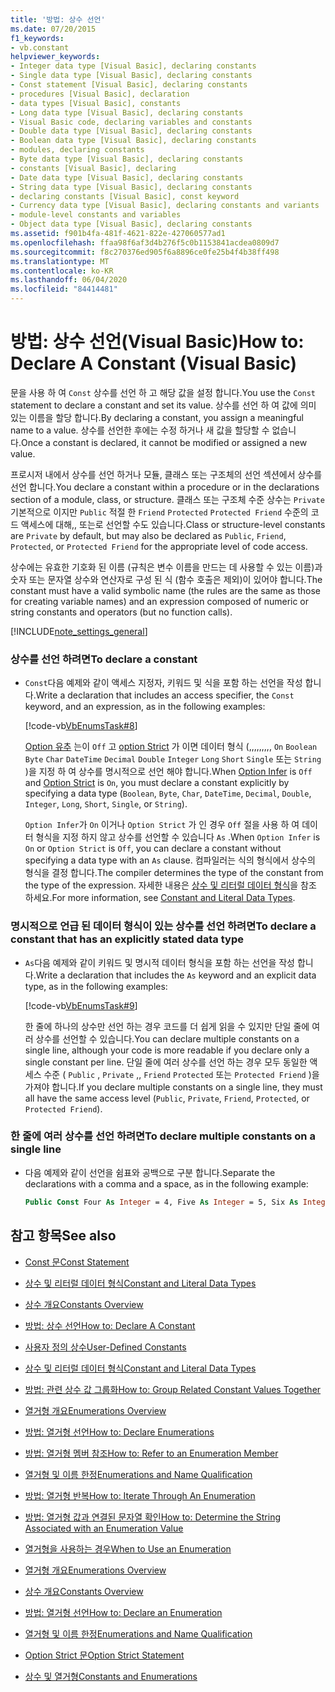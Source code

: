 ```yaml
---
title: '방법: 상수 선언'
ms.date: 07/20/2015
f1_keywords:
- vb.constant
helpviewer_keywords:
- Integer data type [Visual Basic], declaring constants
- Single data type [Visual Basic], declaring constants
- Const statement [Visual Basic], declaring constants
- procedures [Visual Basic], declaration
- data types [Visual Basic], constants
- Long data type [Visual Basic], declaring constants
- Visual Basic code, declaring variables and constants
- Double data type [Visual Basic], declaring constants
- Boolean data type [Visual Basic], declaring constants
- modules, declaring constants
- Byte data type [Visual Basic], declaring constants
- constants [Visual Basic], declaring
- Date data type [Visual Basic], declaring constants
- String data type [Visual Basic], declaring constants
- declaring constants [Visual Basic], const keyword
- Currency data type [Visual Basic], declaring constants and variants
- module-level constants and variables
- Object data type [Visual Basic], declaring constants
ms.assetid: f901b4fa-481f-4621-822e-427060577ad1
ms.openlocfilehash: ffaa98f6af3d4b276f5c0b1153841acdea0809d7
ms.sourcegitcommit: f8c270376ed905f6a8896ce0fe25b4f4b38ff498
ms.translationtype: MT
ms.contentlocale: ko-KR
ms.lasthandoff: 06/04/2020
ms.locfileid: "84414481"
---
```

# <a name="how-to-declare-a-constant-visual-basic"></a><span data-ttu-id="c6c75-102">방법: 상수 선언(Visual Basic)</span><span class="sxs-lookup"><span data-stu-id="c6c75-102">How to: Declare A Constant (Visual Basic)</span></span>
<span data-ttu-id="c6c75-103">문을 사용 하 여 `Const` 상수를 선언 하 고 해당 값을 설정 합니다.</span><span class="sxs-lookup"><span data-stu-id="c6c75-103">You use the `Const` statement to declare a constant and set its value.</span></span> <span data-ttu-id="c6c75-104">상수를 선언 하 여 값에 의미 있는 이름을 할당 합니다.</span><span class="sxs-lookup"><span data-stu-id="c6c75-104">By declaring a constant, you assign a meaningful name to a value.</span></span> <span data-ttu-id="c6c75-105">상수를 선언한 후에는 수정 하거나 새 값을 할당할 수 없습니다.</span><span class="sxs-lookup"><span data-stu-id="c6c75-105">Once a constant is declared, it cannot be modified or assigned a new value.</span></span>  
  
 <span data-ttu-id="c6c75-106">프로시저 내에서 상수를 선언 하거나 모듈, 클래스 또는 구조체의 선언 섹션에서 상수를 선언 합니다.</span><span class="sxs-lookup"><span data-stu-id="c6c75-106">You declare a constant within a procedure or in the declarations section of a module, class, or structure.</span></span> <span data-ttu-id="c6c75-107">클래스 또는 구조체 수준 상수는 `Private` 기본적으로 이지만 `Public` 적절 한 `Friend` `Protected` `Protected Friend` 수준의 코드 액세스에 대해,, 또는로 선언할 수도 있습니다.</span><span class="sxs-lookup"><span data-stu-id="c6c75-107">Class or structure-level constants are `Private` by default, but may also be declared as `Public`, `Friend`, `Protected`, or `Protected Friend` for the appropriate level of code access.</span></span>  
  
 <span data-ttu-id="c6c75-108">상수에는 유효한 기호화 된 이름 (규칙은 변수 이름을 만드는 데 사용할 수 있는 이름)과 숫자 또는 문자열 상수와 연산자로 구성 된 식 (함수 호출은 제외)이 있어야 합니다.</span><span class="sxs-lookup"><span data-stu-id="c6c75-108">The constant must have a valid symbolic name (the rules are the same as those for creating variable names) and an expression composed of numeric or string constants and operators (but no function calls).</span></span>  
  
[!INCLUDE[note_settings_general](~/includes/note-settings-general-md.md)]  
  
### <a name="to-declare-a-constant"></a><span data-ttu-id="c6c75-109">상수를 선언 하려면</span><span class="sxs-lookup"><span data-stu-id="c6c75-109">To declare a constant</span></span>  
  
- <span data-ttu-id="c6c75-110">`Const`다음 예제와 같이 액세스 지정자, 키워드 및 식을 포함 하는 선언을 작성 합니다.</span><span class="sxs-lookup"><span data-stu-id="c6c75-110">Write a declaration that includes an access specifier, the `Const` keyword, and an expression, as in the following examples:</span></span>  
  
     [!code-vb[VbEnumsTask#8](~/samples/snippets/visualbasic/VS_Snippets_VBCSharp/VbEnumsTask/VB/Class2.vb#8)]  
  
     <span data-ttu-id="c6c75-111">[Option 유추](../../../language-reference/statements/option-infer-statement.md) 는이 `Off` 고 [option Strict](../../../language-reference/statements/option-strict-statement.md) 가 이면 데이터 형식 (,,,,,,,,, `On` `Boolean` `Byte` `Char` `DateTime` `Decimal` `Double` `Integer` `Long` `Short` `Single` 또는 `String` )을 지정 하 여 상수를 명시적으로 선언 해야 합니다.</span><span class="sxs-lookup"><span data-stu-id="c6c75-111">When [Option Infer](../../../language-reference/statements/option-infer-statement.md) is `Off` and [Option Strict](../../../language-reference/statements/option-strict-statement.md) is `On`, you must declare a constant explicitly by specifying a data type (`Boolean`, `Byte`, `Char`, `DateTime`, `Decimal`, `Double`, `Integer`, `Long`, `Short`, `Single`, or `String`).</span></span>  
  
     <span data-ttu-id="c6c75-112">`Option Infer`가 `On` 이거나 `Option Strict` 가 인 경우 `Off` 절을 사용 하 여 데이터 형식을 지정 하지 않고 상수를 선언할 수 있습니다 `As` .</span><span class="sxs-lookup"><span data-stu-id="c6c75-112">When `Option Infer` is `On` or `Option Strict` is `Off`, you can declare a constant without specifying a data type with an `As` clause.</span></span> <span data-ttu-id="c6c75-113">컴파일러는 식의 형식에서 상수의 형식을 결정 합니다.</span><span class="sxs-lookup"><span data-stu-id="c6c75-113">The compiler determines the type of the constant from the type of the expression.</span></span> <span data-ttu-id="c6c75-114">자세한 내용은 [상수 및 리터럴 데이터 형식](constant-and-literal-data-types.md)을 참조 하세요.</span><span class="sxs-lookup"><span data-stu-id="c6c75-114">For more information, see [Constant and Literal Data Types](constant-and-literal-data-types.md).</span></span>  
  
### <a name="to-declare-a-constant-that-has-an-explicitly-stated-data-type"></a><span data-ttu-id="c6c75-115">명시적으로 언급 된 데이터 형식이 있는 상수를 선언 하려면</span><span class="sxs-lookup"><span data-stu-id="c6c75-115">To declare a constant that has an explicitly stated data type</span></span>  
  
- <span data-ttu-id="c6c75-116">`As`다음 예제와 같이 키워드 및 명시적 데이터 형식을 포함 하는 선언을 작성 합니다.</span><span class="sxs-lookup"><span data-stu-id="c6c75-116">Write a declaration that includes the `As` keyword and an explicit data type, as in the following examples:</span></span>  
  
     [!code-vb[VbEnumsTask#9](~/samples/snippets/visualbasic/VS_Snippets_VBCSharp/VbEnumsTask/VB/Class2.vb#9)]  
  
     <span data-ttu-id="c6c75-117">한 줄에 하나의 상수만 선언 하는 경우 코드를 더 쉽게 읽을 수 있지만 단일 줄에 여러 상수를 선언할 수 있습니다.</span><span class="sxs-lookup"><span data-stu-id="c6c75-117">You can declare multiple constants on a single line, although your code is more readable if you declare only a single constant per line.</span></span> <span data-ttu-id="c6c75-118">단일 줄에 여러 상수를 선언 하는 경우 모두 동일한 액세스 수준 ( `Public` , `Private` ,, `Friend` `Protected` 또는 `Protected Friend` )을 가져야 합니다.</span><span class="sxs-lookup"><span data-stu-id="c6c75-118">If you declare multiple constants on a single line, they must all have the same access level (`Public`, `Private`, `Friend`, `Protected`, or `Protected Friend`).</span></span>  
  
### <a name="to-declare-multiple-constants-on-a-single-line"></a><span data-ttu-id="c6c75-119">한 줄에 여러 상수를 선언 하려면</span><span class="sxs-lookup"><span data-stu-id="c6c75-119">To declare multiple constants on a single line</span></span>  
  
- <span data-ttu-id="c6c75-120">다음 예제와 같이 선언을 쉼표와 공백으로 구분 합니다.</span><span class="sxs-lookup"><span data-stu-id="c6c75-120">Separate the declarations with a comma and a space, as in the following example:</span></span>  
  
    ```vb  
    Public Const Four As Integer = 4, Five As Integer = 5, Six As Integer = 44  
    ```  
  
## <a name="see-also"></a><span data-ttu-id="c6c75-121">참고 항목</span><span class="sxs-lookup"><span data-stu-id="c6c75-121">See also</span></span>

- [<span data-ttu-id="c6c75-122">Const 문</span><span class="sxs-lookup"><span data-stu-id="c6c75-122">Const Statement</span></span>](../../../language-reference/statements/const-statement.md)
- [<span data-ttu-id="c6c75-123">상수 및 리터럴 데이터 형식</span><span class="sxs-lookup"><span data-stu-id="c6c75-123">Constant and Literal Data Types</span></span>](constant-and-literal-data-types.md)
- [<span data-ttu-id="c6c75-124">상수 개요</span><span class="sxs-lookup"><span data-stu-id="c6c75-124">Constants Overview</span></span>](constants-overview.md)
- [<span data-ttu-id="c6c75-125">방법: 상수 선언</span><span class="sxs-lookup"><span data-stu-id="c6c75-125">How to: Declare A Constant</span></span>](how-to-declare-a-constant.md)
- [<span data-ttu-id="c6c75-126">사용자 정의 상수</span><span class="sxs-lookup"><span data-stu-id="c6c75-126">User-Defined Constants</span></span>](user-defined-constants.md)
- [<span data-ttu-id="c6c75-127">상수 및 리터럴 데이터 형식</span><span class="sxs-lookup"><span data-stu-id="c6c75-127">Constant and Literal Data Types</span></span>](constant-and-literal-data-types.md)
- [<span data-ttu-id="c6c75-128">방법: 관련 상수 값 그룹화</span><span class="sxs-lookup"><span data-stu-id="c6c75-128">How to: Group Related Constant Values Together</span></span>](how-to-group-related-constant-values-together.md)
- [<span data-ttu-id="c6c75-129">열거형 개요</span><span class="sxs-lookup"><span data-stu-id="c6c75-129">Enumerations Overview</span></span>](enumerations-overview.md)
- [<span data-ttu-id="c6c75-130">방법: 열거형 선언</span><span class="sxs-lookup"><span data-stu-id="c6c75-130">How to: Declare Enumerations</span></span>](how-to-declare-enumerations.md)
- [<span data-ttu-id="c6c75-131">방법: 열거형 멤버 참조</span><span class="sxs-lookup"><span data-stu-id="c6c75-131">How to: Refer to an Enumeration Member</span></span>](how-to-refer-to-an-enumeration-member.md)
- [<span data-ttu-id="c6c75-132">열거형 및 이름 한정</span><span class="sxs-lookup"><span data-stu-id="c6c75-132">Enumerations and Name Qualification</span></span>](enumerations-and-name-qualification.md)
- [<span data-ttu-id="c6c75-133">방법: 열거형 반복</span><span class="sxs-lookup"><span data-stu-id="c6c75-133">How to: Iterate Through An Enumeration</span></span>](how-to-iterate-through-an-enumeration.md)
- [<span data-ttu-id="c6c75-134">방법: 열거형 값과 연결된 문자열 확인</span><span class="sxs-lookup"><span data-stu-id="c6c75-134">How to: Determine the String Associated with an Enumeration Value</span></span>](how-to-determine-the-string-associated-with-an-enumeration-value.md)
- [<span data-ttu-id="c6c75-135">열거형을 사용하는 경우</span><span class="sxs-lookup"><span data-stu-id="c6c75-135">When to Use an Enumeration</span></span>](when-to-use-an-enumeration.md)

- [<span data-ttu-id="c6c75-136">열거형 개요</span><span class="sxs-lookup"><span data-stu-id="c6c75-136">Enumerations Overview</span></span>](enumerations-overview.md)
- [<span data-ttu-id="c6c75-137">상수 개요</span><span class="sxs-lookup"><span data-stu-id="c6c75-137">Constants Overview</span></span>](constants-overview.md)
- [<span data-ttu-id="c6c75-138">방법: 열거형 선언</span><span class="sxs-lookup"><span data-stu-id="c6c75-138">How to: Declare an Enumeration</span></span>](how-to-declare-enumerations.md)
- [<span data-ttu-id="c6c75-139">열거형 및 이름 한정</span><span class="sxs-lookup"><span data-stu-id="c6c75-139">Enumerations and Name Qualification</span></span>](enumerations-and-name-qualification.md)
- [<span data-ttu-id="c6c75-140">Option Strict 문</span><span class="sxs-lookup"><span data-stu-id="c6c75-140">Option Strict Statement</span></span>](../../../language-reference/statements/option-strict-statement.md)
- [<span data-ttu-id="c6c75-141">상수 및 열거형</span><span class="sxs-lookup"><span data-stu-id="c6c75-141">Constants and Enumerations</span></span>](../../../language-reference/constants-and-enumerations.md)
